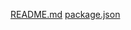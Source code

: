 [README.md](https://github.com/user-attachments/files/21142824/README.md)
[package.json](https://github.com/user-attachments/files/21142823/package.json)
